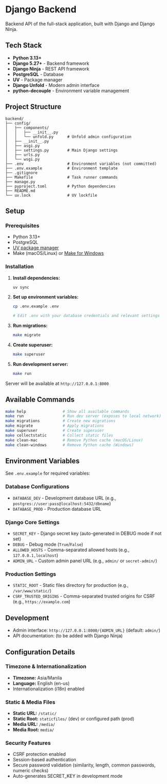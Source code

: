 # Django Backend

Backend API of the full-stack application, built with Django and Django Ninja.

## Tech Stack

- **Python 3.13+**
- **Django 5.27+** - Backend framework
- **Django Ninja** - REST API framework
- **PostgreSQL** - Database
- **UV** - Package manager
- **Django Unfold** - Modern admin interface
- **python-decouple** - Environment variable management

## Project Structure

```
backend/
├── config/
│   ├── components/
│   │   ├── __init__.py
│   │   └── unfold.py      # Unfold admin configuration
│   ├── __init__.py
│   ├── asgi.py
│   ├── settings.py        # Main Django settings
│   ├── urls.py
│   └── wsgi.py
├── .env                   # Environment variables (not committed)
├── .env.example           # Environment template
├── .gitignore
├── Makefile               # Task runner commands
├── manage.py
├── pyproject.toml         # Python dependencies
├── README.md
└── uv.lock                # UV lockfile
```

## Setup

### Prerequisites

- Python 3.13+
- PostgreSQL
- [UV package manager](https://github.com/astral-sh/uv)
- Make (macOS/Linux) or [Make for Windows](https://gnuwin32.sourceforge.net/packages/make.htm)

### Installation

1. **Install dependencies:**
   ```bash
   uv sync
   ```

2. **Set up environment variables:**
   ```bash
   cp .env.example .env

   # Edit .env with your database credentials and relevant settings
   ```

3. **Run migrations:**
   ```bash
   make migrate
   ```

4. **Create superuser:**
   ```bash
   make superuser
   ```

5. **Run development server:**
   ```bash
   make run
   ```

Server will be available at `http://127.0.0.1:8000`

## Available Commands

```bash
make help                # Show all available commands
make run                 # Run dev server (exposes to local network)
make migrations          # Create new migrations
make migrate             # Apply migrations
make superuser           # Create superuser
make collectstatic       # Collect static files
make clean-mac           # Remove Python cache (macOS/Linux)
make clean-windows       # Remove Python cache (Windows)
```

## Environment Variables

See `.env.example` for required variables:

### Database Configurations
- `DATABASE_DEV` - Development database URL (e.g., `postgres://user:pass@localhost:5432/dbname`)
- `DATABASE_PROD` - Production database URL

### Django Core Settings
- `SECRET_KEY` - Django secret key (auto-generated in DEBUG mode if not set)
- `DEBUG` - Debug mode (`True`/`False`)
- `ALLOWED_HOSTS` - Comma-separated allowed hosts (e.g., `127.0.0.1,localhost`)
- `ADMIN_URL` - Custom admin panel URL (e.g., `admin/` or `secret-admin/`)

### Production Settings
- `STATIC_ROOT` - Static files directory for production (e.g., `/var/www/static/`)
- `CSRF_TRUSTED_ORIGINS` - Comma-separated trusted origins for CSRF (e.g., `https://example.com`)

## Development

- Admin interface: `http://127.0.0.1:8000/{ADMIN_URL}` (default: `admin/`)
- API documentation: (to be added with Django Ninja)

## Configuration Details

### Timezone & Internationalization
- **Timezone:** Asia/Manila
- **Language:** English (en-us)
- Internationalization (i18n) enabled

### Static & Media Files
- **Static URL:** `/static/`
- **Static Root:** `staticfiles/` (dev) or configured path (prod)
- **Media URL:** `/media/`
- **Media Root:** `media/`

### Security Features
- CSRF protection enabled
- Session-based authentication
- Secure password validation (similarity, length, common passwords, numeric checks)
- Auto-generates SECRET_KEY in development mode